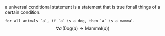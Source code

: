 a universal conditional statement is a statement that is true for all things of a certain condition.

``for all animals `a`, if `a` is a dog, then `a` is a mammal.``
$$\forall a \, (\text{Dog}(a) \rightarrow \text{Mammal}(a))$$
